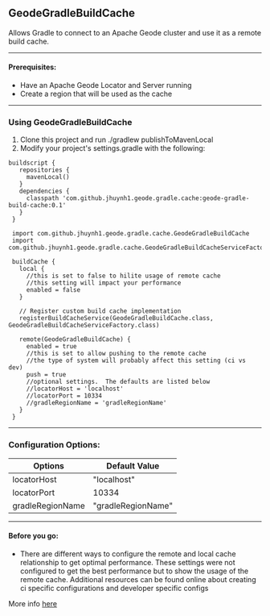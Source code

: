## GeodeGradleBuildCache

Allows Gradle to connect to an Apache Geode cluster and use it as a remote build cache.

***
#### Prerequisites:
* Have an Apache Geode Locator and Server running
* Create a region that will be used as the cache
***

### Using GeodeGradleBuildCache
 1. Clone this project and run ./gradlew publishToMavenLocal
 2. Modify  your project's settings.gradle with the following:
 
```
buildscript {
   repositories {
     mavenLocal()  
   }
   dependencies {
     classpath 'com.github.jhuynh1.geode.gradle.cache:geode-gradle-build-cache:0.1'
   }
 }
 
 import com.github.jhuynh1.geode.gradle.cache.GeodeGradleBuildCache
 import com.github.jhuynh1.geode.gradle.cache.GeodeGradleBuildCacheServiceFactory
 
 buildCache {
   local {
     //this is set to false to hilite usage of remote cache
     //this setting will impact your performance
     enabled = false 
   }

   // Register custom build cache implementation
   registerBuildCacheService(GeodeGradleBuildCache.class, GeodeGradleBuildCacheServiceFactory.class)
 
   remote(GeodeGradleBuildCache) {
     enabled = true 
     //this is set to allow pushing to the remote cache
     //the type of system will probably affect this setting (ci vs dev)
     push = true
     //optional settings.  The defaults are listed below
     //locatorHost = 'localhost'
     //locatorPort = 10334
     //gradleRegionName = 'gradleRegionName'
   }
 }
```
***
### Configuration Options:

 Options | Default Value
 ---       |---
 locatorHost| "localhost"
 locatorPort| 10334
 gradleRegionName| "gradleRegionName"
*** 

#### Before you go:
* There are different ways to configure the remote and local cache relationship to get optimal performance.  These settings were not configured to get the best performance but to show the usage of the remote cache.  Additional resources can be found online about creating ci specific configurations and developer specific configs

More info [here](https://docs.gradle.org/current/userguide/build_cache.html)
